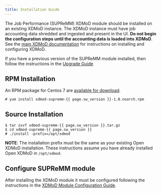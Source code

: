 ```yaml
---
title: Installation Guide
---
```


The Job Performance (SUPReMM) XDMoD module should be installed on an existing XDMoD
instance.  The XDMoD instance must have job accounting data shredded and
ingested and present in the UI. **Do not begin the configuration steps until the
accounting data is loaded into XDMoD**.  See the [main XDMoD
documentation](https://open.xdmod.org) for instructions on installing and
configuring XDMoD.

If you have a previous version of the SUPReMM module installed, then
follow the instructions in the [Upgrade Guide](supremm-upgrade.html)

RPM Installation
----------------

An RPM package for Centos 7 are [available for download](https://github.com/ubccr/xdmod-supremm/releases/latest).

    # yum install xdmod-supremm-{{ page.sw_version }}-1.0.noarch.rpm

Source Installation
-------------------

    $ tar zxvf xdmod-supremm-{{ page.sw_version }}.tar.gz
    $ cd xdmod-supremm-{{ page.sw_version }}
    # ./install -prefix=/opt/xdmod

**NOTE**: The installation prefix must be the same as your existing Open
XDMoD installation. These instructions assume you have already installed
Open XDMoD in `/opt/xdmod`.

Configure SUPReMM module
------------------------

After installing the XDMoD module it must be configured following the 
instructions in the [XDMoD Module Configuration Guide](supremm-configuration.html).

